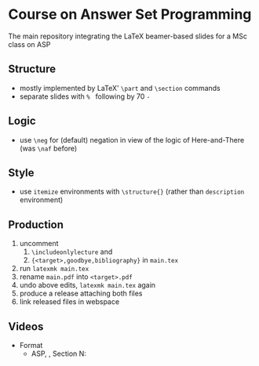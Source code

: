 # Course on Answer Set Programming

The main repository integrating the LaTeX beamer-based slides for a MSc class on ASP

## Structure

- mostly implemented by LaTeX' `\part` and `\section` commands
- separate slides with `% ` following by 70 `-`

## Logic

- use `\neg` for (default) negation in view of the logic of Here-and-There (was `\naf` before)

## Style

- use `itemize` environments with `\structure{}` (rather than `description` environment)

## Production

1. uncomment
   1. `\includeonlylecture` and
   2. `{<target>,goodbye,bibliography}`
   in `main.tex`
2. run `latexmk main.tex`
3. rename `main.pdf` into `<target>.pdf`
4. undo above edits, `latexmk main.tex` again
5. produce a release attaching both files
6. link released files in webspace

## Videos

- Format
    - ASP, <target>, Section N: <title>, Mst edition, WiSe2021
- https://youtube.com/c/Potassco-live

### List of produced videos

- ASP, organization, section 0: introduction, 1st edition, WiSe2021
  https://mediaup.uni-potsdam.de/Play/22938

- ASP, organization, section 1: roadmap, 1st edition, WiSe2021
  https://mediaup.uni-potsdam.de/Play/22939

- ASP, organization, section 2: resources, 1st edition, WiSe2021
  https://mediaup.uni-potsdam.de/Play/22940

- ASP, organization, section 3: literature, 1st edition, WiSe2021
  https://mediaup.uni-potsdam.de/Play/22941

- ASP, organization, section 4: systems, 1st edition, WiSe2021
  https://mediaup.uni-potsdam.de/Play/22942

- ASP, organization, 1st edition, WiSe2021
  https://youtu.be/wDbXSEjcoKo
